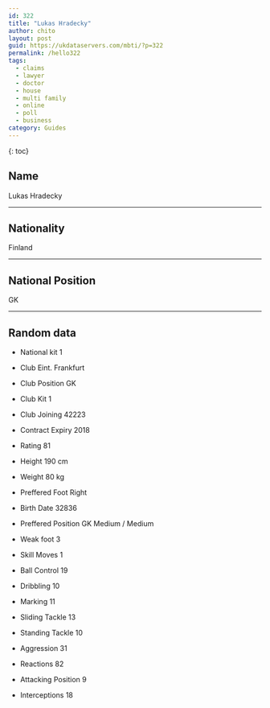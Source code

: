 ```yaml
---
id: 322
title: "Lukas Hradecky"
author: chito
layout: post
guid: https://ukdataservers.com/mbti/?p=322
permalink: /hello322
tags:
  - claims
  - lawyer
  - doctor
  - house
  - multi family
  - online
  - poll
  - business
category: Guides
---
```

{: toc}

## Name 
Lukas Hradecky 

* * *

## Nationality 
Finland 

* * *

## National Position 
GK 

* * *

## Random data 

 * National kit 
1 

 * Club 
Eint. Frankfurt 

 * Club Position 
GK 

 * Club Kit 
1 

 * Club Joining 
42223 

 * Contract Expiry 
2018 

 * Rating 
81 

 * Height 
190 cm 

 * Weight 
80 kg 

 * Preffered Foot 
Right 

 * Birth Date 
32836 

 * Preffered Position 
GK Medium / Medium 

 * Weak foot 
3 

 * Skill Moves 
1 

 * Ball Control 
19 

 * Dribbling 
10 

 * Marking 
11 

 * Sliding Tackle 
13 

 * Standing Tackle 
10 

 * Aggression 
31 

 * Reactions 
82 

 * Attacking Position 
9 

 * Interceptions 
18
